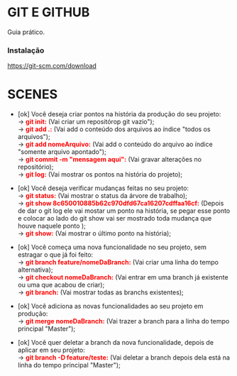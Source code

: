 # GIT E GITHUB

Guia prático.

### Instalação

https://git-scm.com/download

# SCENES

- [ok] Você deseja criar pontos na história da produção do seu projeto:<br>
    -> <strong>git init:</strong> (Vai criar um repositórop git vazio"); <br> 
    -> <strong>git add .:</strong> (Vai add o conteúdo dos arquivos ao índice "todos os arquivos");<br>
    -> <strong>git add nomeArquivo:</strong> (Vai add o conteúdo do arquivo ao índice "somente arquivo apontado");<br>
    -> <strong>git commit -m "mensagem aqui":</strong> (Vai gravar alterações no repositório);<br>
    -> <strong>git log:</strong> (Vai mostrar os pontos na história do projeto);<br>

- [ok] Você deseja verificar mudanças feitas no seu projeto:<br>
    -> <strong>git status:</strong> (Vai mostrar o status da árvore de trabalho);<br>
    -> <strong>git show 8c650010885b62c970dfd67ca16207cdffaa16cf:</strong> (Depois de dar o git log ele vai mostar um ponto na história, se pegar esse ponto e colocar ao lado do git show vai ser mostrado toda mudança que houve naquele ponto );<br>
    -> <strong>git show:</strong> (Vai mostrar o último ponto na história);<br>

- [ok] Você começa uma nova funcionalidade no seu projeto, sem estragar o que já foi feito:<br>
    -> <strong>git branch feature/nomeDaBranch:</strong> (Vai criar uma linha do tempo alternativa);<br>
    -> <strong>git checkout nomeDaBranch:</strong> (Vai entrar em uma branch já existente ou uma que acabou de criar);<br>
    -> <strong>git branch:</strong> (Vai mostrar todas as branchs existentes);<br>

- [ok] Você adiciona as novas funcionalidades ao seu projeto em produção: <br>
    -> <strong>git merge nomeDaBranch:</strong> (Vai trazer a branch para a linha do tempo principal "Master");<br>

- [ok] Você quer deletar a branch da nova funcionalidade, depois de aplicar em seu projeto:<br>
    -> <strong>git branch -D feature/teste:</strong> (Vai deletar a branch depois dela está na linha do tempo principal "Master");<br>

<style>
    strong {
        color: red;
    }
</style>
